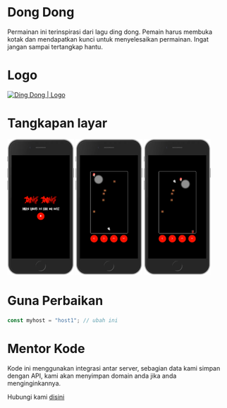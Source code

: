 # Dong Dong
Permainan ini terinspirasi dari lagu ding dong. Pemain harus membuka kotak dan mendapatkan kunci untuk menyelesaikan permainan. Ingat jangan sampai tertangkap hantu.

# Logo
[<img title="Ding Dong | Logo" alt="Ding Dong | Logo" width="128px" src="https://raw.githubusercontent.com/iddevlop/dingdong/refs/heads/main/favicon.ico">](https://raw.githubusercontent.com/iddevlop/dingdong/refs/heads/main/favicon.ico)

# Tangkapan layar
[<img title="Ding Dong | SS" alt="Ding Dong | SS" width="30%" src="https://raw.githubusercontent.com/iddevlop/dingdong/refs/heads/main/ss/ss_001.png">](https://raw.githubusercontent.com/iddevlop/dingdong/refs/heads/main/ss/ss_001.png) 
[<img title="Ding Dong | SS" alt="Ding Dong | SS" width="30%" src="https://raw.githubusercontent.com/iddevlop/dingdong/refs/heads/main/ss/ss_002.png">](https://raw.githubusercontent.com/iddevlop/dingdong/refs/heads/main/ss/ss_002.png) 
[<img title="Ding Dong | SS" alt="Ding Dong | SS" width="30%" src="https://raw.githubusercontent.com/iddevlop/dingdong/refs/heads/main/ss/ss_003.png">](https://raw.githubusercontent.com/iddevlop/dingdong/refs/heads/main/ss/ss_003.png)

# Guna Perbaikan
``` js
const myhost = "host1"; // ubah ini
```

# Mentor Kode
Kode ini menggunakan integrasi antar server, sebagian data kami simpan dengan API, kami akan menyimpan domain anda jika anda menginginkannya.

Hubungi kami [disini](https://wa.me/6285772757932)
